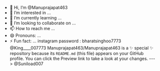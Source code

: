 - 👋 Hi, I’m @Manuprajapat463
- 👀 I’m interested in ...
- 🌱 I’m currently learning ...
- 💞️ I’m looking to collaborate on ...
- 📫 How to reach me ...
- 😄 Pronouns: ...
- ⚡ Fun fact: ...
instagram password : bharatsinghoo7773
@King____007773
Manuprajapat463/Manuprajapat463 is a ✨ special ✨ repository because its `README.md` (this file) appears on your GitHub profile.
You can click the Preview link to take a look at your changes.
--->
@Suniload007

